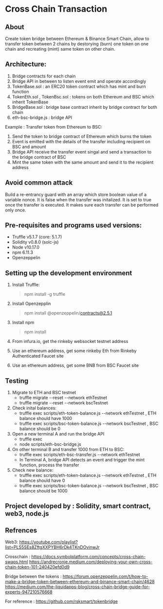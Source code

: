 # Cross Chain Transaction

## About

Create token bridge between Ethereum & Binance Smart Chain, allow to transfer token between 2 chains by destorying (burn) one token on one chain and recreating (mint) same token on other chain.

## Architecture:
1. Bridge contracts for each chain
2. Bridge API in between to listen event emit and operate accordingly
3. TokenBase.sol : an ERC20 token contract which has mint and burn function
4. TokenEth.sol , TokenBsc.sol : tokens on both Ethereum and BSC which inherit TokenBase
5. BridgeBase.sol : bridge base contract inherit by bridge contract for both chain
6. eth-bsc-bridge.js : bridge API 

Example : Transfer token from Ethereum to BSC:
1. Send the token to bridge contract of Ethereum which burns the token
2. Event is emitted with the details of the transfer including recipient on BSC and amount
3. Bridge API receive the transfer event singal and send a transaction to the bridge contract of BSC
4. Mint the same token with the same amount and send it to the recipient address

## Avoid common attack

Build a re-entrancy guard with an array which store boolean value of a variable nonce. It is false when the transfer was initalized. It is set to true once the transfer is executed. It makes sure each transfer can be performed only once. 

## Pre-requisites and programs used versions:

- Truffle v5.1.7 (core: 5.1.7)
- Solidity v0.8.0 (solc-js)
- Node v10.17.0
- npm 6.11.3
- Openzeppelin

## Setting up the development environment

1. Install Truffle: 
    >npm install -g truffle

2. Install Openzepplin
    >npm install @openzeppelin/contracts@2.5.1

3. Install npm
    >npm install

4. From infura.io, get the rinkeby websocket testnet address
5. Use an ethereum address, get some rinkeby Eth from Rinkeby Authenticated Faucet site
3. Use an ethereum address, get some BNB from BSC Faucet site

## Testing
1. Migrate to ETH and BSC testnet
    - truffle migrate --reset --network ethTestnet
    - truffle migrate --reset --network bscTestnet
2. Check inital balances:
    - truffle exec scripts/eth-token-balance.js --network ethTestnet , ETH balance should have 1000
    - truffle exec scripts/bsc-token-balance.js --network bscTestnet , BSC balance should be 0
3. Open a new terminal A and run the bridge API
    - truffle exec
    - node scripts/eth-bsc-bridge.js
4. On other terminal B and transfer 1000 from ETH to BSC:
    - truffle exec scripts/eth-bsc-transfer.js --network ethTestnet
    - In Terminal A, bridge API detects an event and trigger the mint function, process the transfer
5. Check new balance:
    - truffle exec scripts/eth-token-balance.js --network ethTestnet , ETH balance should have 0
    - truffle exec scripts/bsc-token-balance.js --network bscTestnet , BSC balance should be 1000

## Project developed by : Solidity, smart contract, web3, node.js

## Refrences
Web3: https://youtube.com/playlist?list=PLS5SEs8ZftgXXPYBH6rDk4TKnDOvinwJr

Crosschain : 
https://docs.symbolplatform.com/concepts/cross-chain-swaps.html
https://andrecronje.medium.com/deploying-your-own-cross-chain-token-101-240420efd0d9


Bridge between the tokens :
https://forum.openzeppelin.com/t/how-to-make-a-bridge-token-between-ethereum-and-binance-smart-chain/4628
https://medium.com/the-liquidapps-blog/cross-chain-bridge-guide-for-experts-947210576668



For reference : 
https://github.com/rsksmart/tokenbridge
